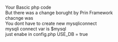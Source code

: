 

Your Bascic php code<br>
	But there was a change borught by Prin Framework<br>
	chacnge was<br>
	You dont have to create new mysqliconnect<br>
	mysqli connect var is  $mysql<br>
	just enabe in config.php USE_DB = true<br>

